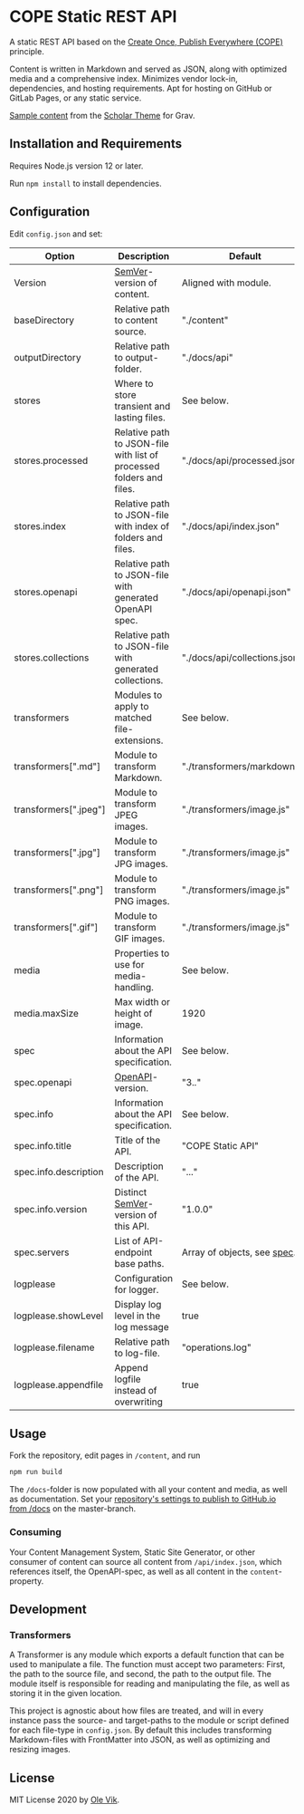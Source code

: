 # COPE Static REST API

A static REST API based on the [Create Once, Publish Everywhere (COPE)](https://www.programmableweb.com/news/cope-create-once-publish-everywhere/2009/10/13) principle.

Content is written in Markdown and served as JSON, along with optimized media and a comprehensive index. Minimizes vendor lock-in, dependencies, and hosting requirements. Apt for hosting on GitHub or GitLab Pages, or any static service.

[Sample content](https://github.com/OleVik/grav-skeleton-scholar/tree/master/user/pages) from the [Scholar Theme](https://github.com/OleVik/grav-theme-scholar) for Grav.

## Installation and Requirements

Requires Node.js version 12 or later.

Run `npm install` to install dependencies.

## Configuration

Edit `config.json` and set:

| Option | Description | Default | Type |
|-|-|-|-|
| Version | [SemVer](https://semver.org)-version of content. | Aligned with module. | String |
| baseDirectory | Relative path to content source. | "./content" | String |
| outputDirectory | Relative path to output-folder. | "./docs/api" | String |
| stores | Where to store transient and lasting files. | See below. | Object |
| stores.processed | Relative path to JSON-file with list of processed folders and files. | "./docs/api/processed.json" | String |
| stores.index | Relative path to JSON-file with index of folders and files. | "./docs/api/index.json" | String |
| stores.openapi | Relative path to JSON-file with generated OpenAPI spec. | "./docs/api/openapi.json" | String |
| stores.collections | Relative path to JSON-file with generated collections. | "./docs/api/collections.json" | String |
| transformers | Modules to apply to matched file-extensions. | See below. | Object |
| transformers[".md"] | Module to transform Markdown. | "./transformers/markdown.js" | String |
| transformers[".jpeg"] | Module to transform JPEG images. | "./transformers/image.js" | String |
| transformers[".jpg"] | Module to transform JPG images. | "./transformers/image.js" | String |
| transformers[".png"] | Module to transform PNG images. | "./transformers/image.js" | String |
| transformers[".gif"] | Module to transform GIF images. | "./transformers/image.js" | String |
| media | Properties to use for media-handling. | See below. | Object |
| media.maxSize | Max width or height of image. | 1920 | Integer |
| spec | Information about the API specification. | See below. | Object |
| spec.openapi | [OpenAPI](https://swagger.io/specification/)-version. | "3.*.*" | String |
| spec.info | Information about the API specification. | See below. | Object |
| spec.info.title | Title of the API. | "COPE Static API" | String |
| spec.info.description | Description of the API. | "..." | String |
| spec.info.version | Distinct [SemVer](https://semver.org)-version of this API. | "1.0.0" | String |
| spec.servers | List of API-endpoint base paths. | Array of objects, see [spec](https://swagger.io/specification/#server-object). | Array |
| logplease | Configuration for logger. | See below. | Object |
| logplease.showLevel | Display log level in the log message | true | Boolean |
| logplease.filename | Relative path to log-file. | "operations.log" | String |
| logplease.appendfile | Append logfile instead of overwriting | true | Boolean |

## Usage

Fork the repository, edit pages in `/content`, and run

```bash
npm run build
```

The `/docs`-folder is now populated with all your content and media, as well as documentation. Set your [repository's settings to publish to GitHub.io from /docs](https://docs.github.com/en/github/working-with-github-pages/configuring-a-publishing-source-for-your-github-pages-site) on the master-branch.

### Consuming

Your Content Management System, Static Site Generator, or other consumer of content can source all content from `/api/index.json`, which references itself, the OpenAPI-spec, as well as all content in the `content`-property.

## Development

### Transformers

A Transformer is any module which exports a default function that can be used to manipulate a file. The function must accept two parameters: First, the path to the source file, and second, the path to the output file. The module itself is responsible for reading and manipulating the file, as well as storing it in the given location.

This project is agnostic about how files are treated, and will in every instance pass the source- and target-paths to the module or script defined for each file-type in `config.json`. By default this includes transforming Markdown-files with FrontMatter into JSON, as well as optimizing and resizing images.

## License

MIT License 2020 by [Ole Vik](https://github.com/olevik).
